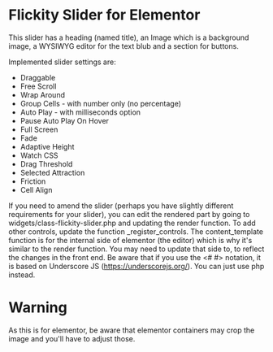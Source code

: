 Flickity Slider for Elementor
=============================

This slider has a heading (named title), an Image which is a background image, a WYSIWYG editor for the text blub and a section for buttons.

Implemented slider settings are:
- Draggable
- Free Scroll
- Wrap Around
- Group Cells - with number only (no percentage)
- Auto Play - with milliseconds option
- Pause Auto Play On Hover
- Full Screen
- Fade
- Adaptive Height
- Watch CSS
- Drag Threshold
- Selected Attraction
- Friction
- Cell Align

If you need to amend the slider (perhaps you have slightly different requirements for your slider), you can edit the rendered part by going to widgets/class-flickity-slider.php and 
updating the render function. To add other controls, update the function _register_controls. The content_template function is for the internal side of elementor (the editor) which is why it's similar to the render function. You may need to update that side to, to reflect the changes in the front end. Be aware that if you use the <# #> notation, it is based on Underscore JS (https://underscorejs.org/). You can just use php instead.

# Warning
As this is for elementor, be aware that elementor containers may crop the image and you'll have to adjust those.
